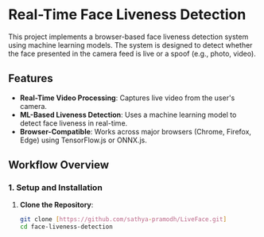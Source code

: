 # Real-Time Face Liveness Detection

This project implements a browser-based face liveness detection system using machine learning models. The system is designed to detect whether the face presented in the camera feed is live or a spoof (e.g., photo, video).

## Features
- **Real-Time Video Processing**: Captures live video from the user's camera.
- **ML-Based Liveness Detection**: Uses a machine learning model to detect face liveness in real-time.
- **Browser-Compatible**: Works across major browsers (Chrome, Firefox, Edge) using TensorFlow.js or ONNX.js.

## Workflow Overview

### 1. Setup and Installation
1. **Clone the Repository**:
   ```bash
   git clone [https://github.com/sathya-pramodh/LiveFace.git]
   cd face-liveness-detection
